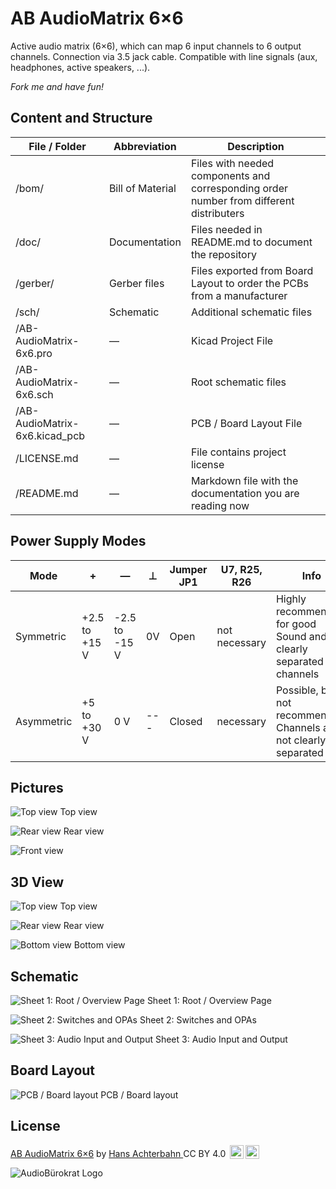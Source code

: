# AB AudioMatrix 6×6

Active audio matrix (6×6), which can map 6 input channels to 6 output channels. Connection via 3.5 jack cable. Compatible with line signals (aux, headphones, active speakers, ...).

*Fork me and have fun!*

## Content and Structure

| File / Folder                 | Abbreviation     | Description                                                                             |
| ----------------------------- | ---------------- | --------------------------------------------------------------------------------------- |
| /bom/                         | Bill of Material | Files with needed components and corresponding order number from different distributers |
| /doc/                         | Documentation    | Files needed in README.md to document the repository                                    |
| /gerber/                      | Gerber files     | Files exported from Board Layout to order the PCBs from a manufacturer                  |
| /sch/                         | Schematic        | Additional schematic files                                                              |
| /AB-AudioMatrix-6x6.pro       | —                | Kicad Project File                                                                      |
| /AB-AudioMatrix-6x6.sch       | —                | Root schematic files                                                                    |
| /AB-AudioMatrix-6x6.kicad_pcb | —                | PCB / Board Layout File                                                                 |
| /LICENSE.md                   | —                | File contains project license                                                           |
| /README.md                    | —                | Markdown file with the documentation you are reading now                                |


## Power Supply Modes

| Mode       | +             | —             | ⊥   | Jumper JP1 | U7, R25, R26  | Info                                                              |
| ---------- | ------------- | ------------- | --- | ---------- | ------------- | ----------------------------------------------------------------- |
| Symmetric  | +2.5 to +15 V | -2.5 to -15 V | 0V  | Open       | not necessary | Highly recommended for good Sound and clearly separated channels  |
| Asymmetric | +5 to +30 V   | 0 V           | --- | Closed     | necessary     | Possible, but not recommended; Channels are not clearly separated |

## Pictures

![Top view](doc/PicTopView.jpg)
Top view

![Rear view](doc/PicRearView.jpg)
Rear view

![Front view](doc/PicFrontView.jpg)

## 3D View

![Top view](doc/3d-TopView.png)
Top view

<!--
![Rear view ](doc/3d-FrontView.png)
Front view
-->

![Rear view](doc/3d-RearView.png)
Rear view

![Bottom view](doc/3d-BottomView.png)
Bottom view


## Schematic

![Sheet 1: Root / Overview Page](doc/Schematic-1-Master.png)
Sheet 1: Root / Overview Page

![Sheet 2: Switches and OPAs](doc/Schematic-2-SwitchesOpas.png)
Sheet 2: Switches and OPAs

![Sheet 3: Audio Input and Output](doc/Schematic-3-InputOutput.png)
Sheet 3: Audio Input and Output

## Board Layout

![PCB / Board layout](doc/Board.png)
PCB / Board layout


## License

<p xmlns:dct="http://purl.org/dc/terms/" xmlns:cc="http://creativecommons.org/ns#" class="license-text"><a rel="cc:attributionURL" href="https://github.com/HansAchterbahn/AB-AudioMatrix-6x6"><span rel="dct:title">AB AudioMatrix 6×6</span></a> by <a rel="cc:attributionURL" href="https://github.com/HansAchterbahn/"><span rel="cc:attributionName">Hans Achterbahn </span></a>CC BY 4.0 <a href="https://creativecommons.org/licenses/by/4.0"><img style="height:22px!important;margin-left: 3px;vertical-align:text-bottom;" src="https://search.creativecommons.org/static/img/cc_icon.svg" /><img  style="height:22px!important;margin-left: 3px;vertical-align:text-bottom;" src="https://search.creativecommons.org/static/img/cc-by_icon.svg" /></a></p>

![AudioBürokrat Logo](doc/AB-Icon.svg)
